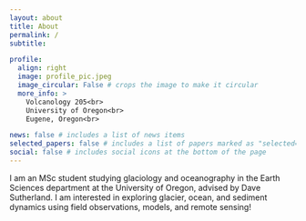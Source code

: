 ```yaml
---
layout: about
title: About
permalink: /
subtitle: 

profile:
  align: right
  image: profile_pic.jpeg
  image_circular: False # crops the image to make it circular
  more_info: >
    Volcanology 205<br>
    University of Oregon<br>
    Eugene, Oregon<br>

news: false # includes a list of news items
selected_papers: false # includes a list of papers marked as "selected={true}"
social: false # includes social icons at the bottom of the page
---
```


I am an MSc student studying glaciology and oceanography in the Earth Sciences department at the University of Oregon, advised by Dave Sutherland. I am interested in exploring glacier, ocean, and sediment dynamics using field observations, models, and remote sensing!<br> 



